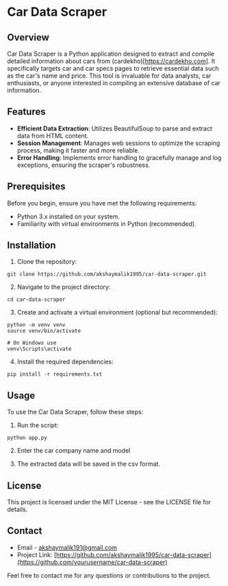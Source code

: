# Car Data Scraper

## Overview

Car Data Scraper is a Python application designed to extract and compile detailed information about cars from (cardekho)[https://cardekho.com]. It specifically targets car and car specs pages to retrieve essential data such as the car's name and price. This tool is invaluable for data analysts, car enthusiasts, or anyone interested in compiling an extensive database of car information.

## Features

- **Efficient Data Extraction**: Utilizes BeautifulSoup to parse and extract data from HTML content.
- **Session Management**: Manages web sessions to optimize the scraping process, making it faster and more reliable.
- **Error Handling**: Implements error handling to gracefully manage and log exceptions, ensuring the scraper's robustness.

## Prerequisites

Before you begin, ensure you have met the following requirements:

- Python 3.x installed on your system.
- Familiarity with virtual environments in Python (recommended).

## Installation

1. Clone the repository:

```
git clone https://github.com/akshaymalik1995/car-data-scraper.git
```

2. Navigate to the project directory:

```
cd car-data-scraper
```

3. Create and activate a virtual environment (optional but recommended):

```
python -m venv venv
source venv/bin/activate

# On Windows use
venv\Scripts\activate
```

4. Install the required dependencies:

```
pip install -r requirements.txt
```

## Usage

To use the Car Data Scraper, follow these steps:

1. Run the script:

```
python app.py
```

2. Enter the car company name and model

3. The extracted data will be saved in the csv format.

## License

This project is licensed under the MIT License - see the LICENSE file for details.

## Contact

- Email - akshaymalik191@gmail.com
- Project Link: [https://github.com/akshaymalik1995/car-data-scraper](https://github.com/yourusername/car-data-scraper)

Feel free to contact me for any questions or contributions to the project.
